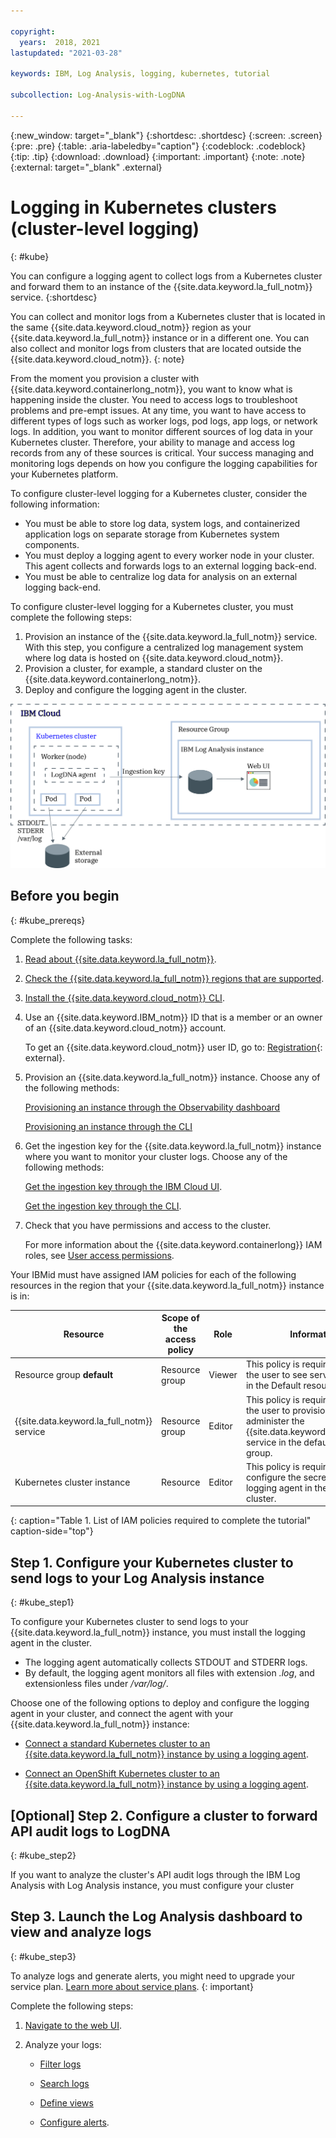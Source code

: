 ```yaml
---

copyright:
  years:  2018, 2021
lastupdated: "2021-03-28"

keywords: IBM, Log Analysis, logging, kubernetes, tutorial

subcollection: Log-Analysis-with-LogDNA

---
```


{:new_window: target="_blank"}
{:shortdesc: .shortdesc}
{:screen: .screen}
{:pre: .pre}
{:table: .aria-labeledby="caption"}
{:codeblock: .codeblock}
{:tip: .tip}
{:download: .download}
{:important: .important}
{:note: .note}
{:external: target="_blank" .external}


# Logging in Kubernetes clusters (cluster-level logging)
{: #kube}

You can configure a logging agent to collect logs from a Kubernetes cluster and forward them to an instance of the {{site.data.keyword.la_full_notm}} service.
{:shortdesc}

You can collect and monitor logs from a Kubernetes cluster that is located in the same {{site.data.keyword.cloud_notm}} region as your {{site.data.keyword.la_full_notm}} instance or in a different one. You can also collect and monitor logs from clusters that are located outside the {{site.data.keyword.cloud_notm}}.
{: note}


From the moment you provision a cluster with {{site.data.keyword.containerlong_notm}}, you want to know what is happening inside the cluster. You need to access logs to troubleshoot problems and pre-empt issues. At any time, you want to have access to different types of logs such as worker logs, pod logs, app logs, or network logs. In addition, you want to monitor different sources of log data in your Kubernetes cluster. Therefore, your ability to manage and access log records from any of these sources is critical. Your success managing and monitoring logs depends on how you configure the logging capabilities for your Kubernetes platform.

To configure cluster-level logging for a Kubernetes cluster, consider the following information:

* You must be able to store log data, system logs, and containerized application logs on separate storage from Kubernetes system components.
* You must deploy a logging agent to every worker node in your cluster. This agent collects and forwards logs to an external logging back-end.
* You must be able to centralize log data for analysis on an external logging back-end.


To configure cluster-level logging for a Kubernetes cluster, you must complete the following steps:

1. Provision an instance of the {{site.data.keyword.la_full_notm}} service. With this step, you configure a centralized log management system where log data is hosted on {{site.data.keyword.cloud_notm}}.
2. Provision a cluster, for example, a standard cluster on the {{site.data.keyword.containerlong_notm}}.
3. Deploy and configure the logging agent in the cluster.

![Log Analysis component overview on the {{site.data.keyword.cloud_notm}}](../images/kube.png "Log Analysis component overview on the {{site.data.keyword.cloud_notm}}")



## Before you begin
{: #kube_prereqs}

Complete the following tasks:

1. [Read about {{site.data.keyword.la_full_notm}}](/docs/Log-Analysis-with-LogDNA?topic=Log-Analysis-with-LogDNA-getting-started).

2. [Check the {{site.data.keyword.la_full_notm}} regions that are supported](/docs/Log-Analysis-with-LogDNA?topic=Log-Analysis-with-LogDNA-regions). 

3. [Install the {{site.data.keyword.cloud_notm}} CLI](/docs/cli?topic=cli-install-ibmcloud-cli).

4. Use an {{site.data.keyword.IBM_notm}} ID that is a member or an owner of an {{site.data.keyword.cloud_notm}} account. 

    To get an {{site.data.keyword.cloud_notm}} user ID, go to: [Registration](https://cloud.ibm.com/login){: external}.

5. Provision an {{site.data.keyword.la_full_notm}} instance. Choose any of the following methods:  

    [Provisioning an instance through the Observability dashboard](/docs/Log-Analysis-with-LogDNA?topic=Log-Analysis-with-LogDNA-provision#provision_ui)

    [Provisioning an instance through the CLI](/docs/Log-Analysis-with-LogDNA?topic=Log-Analysis-with-LogDNA-provision#provision_cli)

6. Get the ingestion key for the {{site.data.keyword.la_full_notm}} instance where you want to monitor your cluster logs. Choose any of the following methods:

    [Get the ingestion key through the IBM Cloud UI](/docs/Log-Analysis-with-LogDNA?topic=Log-Analysis-with-LogDNA-ingestion_key#ibm_cloud_ui).

    [Get the ingestion key through the CLI](/docs/Log-Analysis-with-LogDNA?topic=Log-Analysis-with-LogDNA-ingestion_key#ingestion_key_cli).

7. Check that you have permissions and access to the cluster. 

    For more information about the {{site.data.keyword.containerlong}} IAM roles, see [User access permissions](/docs/containers?topic=containers-access_reference#access_reference).




Your IBMid must have assigned IAM policies for each of the following resources in the region that your {{site.data.keyword.la_full_notm}} instance is in:  

| Resource                             | Scope of the access policy | Role    | Information                  |
|--------------------------------------|----------------------------|---------|------------------------------|
| Resource group **default**           |  Resource group            | Viewer  | This policy is required to allow the user to see service instances in the Default resource group.|
| {{site.data.keyword.la_full_notm}} service |  Resource group            | Editor  | This policy is required to allow the user to provision and administer the {{site.data.keyword.la_full_notm}} service in the default resource group.   |
| Kubernetes cluster instance          |  Resource                 | Editor  | This policy is required to configure the secret and the logging agent in the Kubernetes cluster. |
{: caption="Table 1. List of IAM policies required to complete the tutorial" caption-side="top"} 


## Step 1. Configure your Kubernetes cluster to send logs to your Log Analysis instance
{: #kube_step1}

To configure your Kubernetes cluster to send logs to your {{site.data.keyword.la_full_notm}} instance, you must install the logging agent in the cluster. 

* The logging agent automatically collects STDOUT and STDERR logs.
* By default, the logging agent monitors all files with extension *.log*, and extensionless files under */var/log/*.

Choose one of the following options to deploy and configure the logging agent in your cluster, and connect the agent with your {{site.data.keyword.la_full_notm}} instance:

* [Connect a standard Kubernetes cluster to an {{site.data.keyword.la_full_notm}} instance by using a logging agent](/docs/Log-Analysis-with-LogDNA?topic=Log-Analysis-with-LogDNA-config_agent_kube_cluster).

* [Connect an OpenShift Kubernetes cluster to an {{site.data.keyword.la_full_notm}} instance by using a logging agent](/docs/Log-Analysis-with-LogDNA?topic=Log-Analysis-with-LogDNA-config_agent_os_cluster).



## [Optional] Step 2. Configure a cluster to forward API audit logs to LogDNA
{: #kube_step2}

If you want to analyze the cluster's API audit logs through the IBM Log Analysis with Log Analysis instance, you must configure your cluster






## Step 3. Launch the Log Analysis dashboard to view and analyze logs
{: #kube_step3}

To analyze logs and generate alerts, you might need to upgrade your service plan. [Learn more about service plans](/docs/Log-Analysis-with-LogDNA?topic=Log-Analysis-with-LogDNA-service_plans).
{: important}


Complete the following steps:

1. [Navigate to the web UI](/docs/Log-Analysis-with-LogDNA?topic=Log-Analysis-with-LogDNA-launch).

2. Analyze your logs:

    - [Filter logs](/docs/Log-Analysis-with-LogDNA?topic=Log-Analysis-with-LogDNA-view_logs#view_logs_step5)
    
    - [Search logs](/docs/Log-Analysis-with-LogDNA?topic=Log-Analysis-with-LogDNA-view_logs#view_logs_step6)

    - [Define views](/docs/Log-Analysis-with-LogDNA?topic=Log-Analysis-with-LogDNA-view_logs#view_logs_step7)

    - [Configure alerts](https://docs.logdna.com/docs/alerts). 


